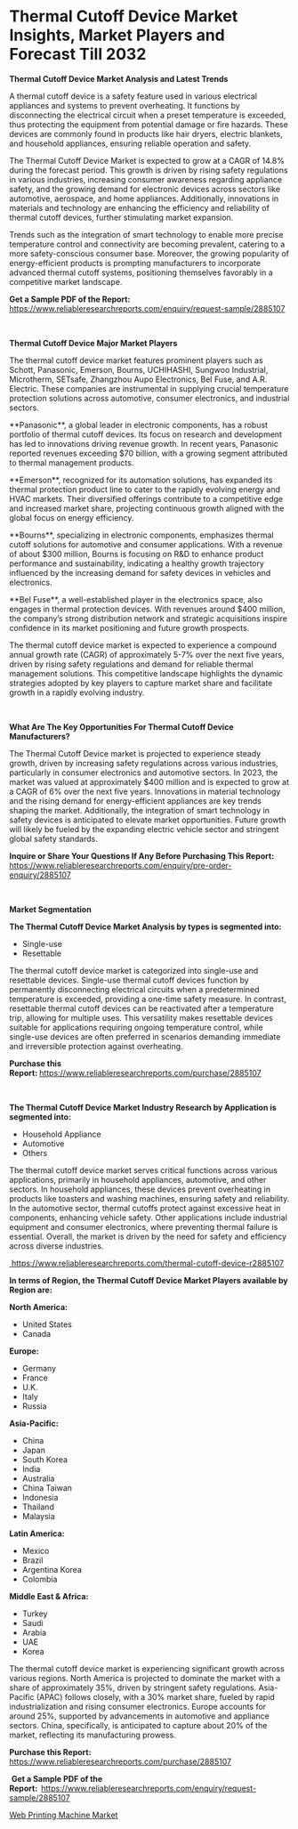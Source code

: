 <p><h1>Thermal Cutoff Device Market Insights, Market Players and Forecast Till 2032</h1></p><p><strong>Thermal Cutoff Device Market Analysis and Latest Trends</strong></p>
<p><p>A thermal cutoff device is a safety feature used in various electrical appliances and systems to prevent overheating. It functions by disconnecting the electrical circuit when a preset temperature is exceeded, thus protecting the equipment from potential damage or fire hazards. These devices are commonly found in products like hair dryers, electric blankets, and household appliances, ensuring reliable operation and safety.</p><p>The Thermal Cutoff Device Market is expected to grow at a CAGR of 14.8% during the forecast period. This growth is driven by rising safety regulations in various industries, increasing consumer awareness regarding appliance safety, and the growing demand for electronic devices across sectors like automotive, aerospace, and home appliances. Additionally, innovations in materials and technology are enhancing the efficiency and reliability of thermal cutoff devices, further stimulating market expansion. </p><p>Trends such as the integration of smart technology to enable more precise temperature control and connectivity are becoming prevalent, catering to a more safety-conscious consumer base. Moreover, the growing popularity of energy-efficient products is prompting manufacturers to incorporate advanced thermal cutoff systems, positioning themselves favorably in a competitive market landscape.</p></p>
<p><strong>Get a Sample PDF of the Report:&nbsp;</strong> <a href="https://www.reliableresearchreports.com/enquiry/request-sample/2885107?utm_campaign=2665&utm_medium=2&utm_source=Github&utm_content=ia&utm_term=13032025&utm_id=thermal-cutoff-device">https://www.reliableresearchreports.com/enquiry/request-sample/2885107</a></p>
<p>&nbsp;</p>
<p><strong>Thermal Cutoff Device Major Market Players</strong></p>
<p><p>The thermal cutoff device market features prominent players such as Schott, Panasonic, Emerson, Bourns, UCHIHASHI, Sungwoo Industrial, Microtherm, SETsafe, Zhangzhou Aupo Electronics, Bel Fuse, and A.R. Electric. These companies are instrumental in supplying crucial temperature protection solutions across automotive, consumer electronics, and industrial sectors.</p><p>**Panasonic**, a global leader in electronic components, has a robust portfolio of thermal cutoff devices. Its focus on research and development has led to innovations driving revenue growth. In recent years, Panasonic reported revenues exceeding $70 billion, with a growing segment attributed to thermal management products.</p><p>**Emerson**, recognized for its automation solutions, has expanded its thermal protection product line to cater to the rapidly evolving energy and HVAC markets. Their diversified offerings contribute to a competitive edge and increased market share, projecting continuous growth aligned with the global focus on energy efficiency.</p><p>**Bourns**, specializing in electronic components, emphasizes thermal cutoff solutions for automotive and consumer applications. With a revenue of about $300 million, Bourns is focusing on R&D to enhance product performance and sustainability, indicating a healthy growth trajectory influenced by the increasing demand for safety devices in vehicles and electronics.</p><p>**Bel Fuse**, a well-established player in the electronics space, also engages in thermal protection devices. With revenues around $400 million, the company’s strong distribution network and strategic acquisitions inspire confidence in its market positioning and future growth prospects.</p><p>The thermal cutoff device market is expected to experience a compound annual growth rate (CAGR) of approximately 5-7% over the next five years, driven by rising safety regulations and demand for reliable thermal management solutions. This competitive landscape highlights the dynamic strategies adopted by key players to capture market share and facilitate growth in a rapidly evolving industry.</p></p>
<p>&nbsp;</p>
<p><strong>What Are The Key Opportunities For Thermal Cutoff Device Manufacturers?</strong></p>
<p><p>The Thermal Cutoff Device market is projected to experience steady growth, driven by increasing safety regulations across various industries, particularly in consumer electronics and automotive sectors. In 2023, the market was valued at approximately $400 million and is expected to grow at a CAGR of 6% over the next five years. Innovations in material technology and the rising demand for energy-efficient appliances are key trends shaping the market. Additionally, the integration of smart technology in safety devices is anticipated to elevate market opportunities. Future growth will likely be fueled by the expanding electric vehicle sector and stringent global safety standards.</p></p>
<p><strong>Inquire or Share Your Questions If Any Before Purchasing This Report:</strong> <a href="https://www.reliableresearchreports.com/enquiry/pre-order-enquiry/2885107?utm_campaign=2665&utm_medium=2&utm_source=Github&utm_content=ia&utm_term=13032025&utm_id=thermal-cutoff-device">https://www.reliableresearchreports.com/enquiry/pre-order-enquiry/2885107</a></p>
<p>&nbsp;</p>
<p><strong>Market Segmentation</strong></p>
<p><strong>The Thermal Cutoff Device Market Analysis by types is segmented into:</strong></p>
<p><ul><li>Single-use</li><li>Resettable</li></ul></p>
<p><p>The thermal cutoff device market is categorized into single-use and resettable devices. Single-use thermal cutoff devices function by permanently disconnecting electrical circuits when a predetermined temperature is exceeded, providing a one-time safety measure. In contrast, resettable thermal cutoff devices can be reactivated after a temperature trip, allowing for multiple uses. This versatility makes resettable devices suitable for applications requiring ongoing temperature control, while single-use devices are often preferred in scenarios demanding immediate and irreversible protection against overheating.</p></p>
<p><strong>Purchase this Report:&nbsp;</strong><a href="https://www.reliableresearchreports.com/purchase/2885107?utm_campaign=2665&utm_medium=2&utm_source=Github&utm_content=ia&utm_term=13032025&utm_id=thermal-cutoff-device">https://www.reliableresearchreports.com/purchase/2885107</a></p>
<p>&nbsp;</p>
<p><strong>The Thermal Cutoff Device Market Industry Research by Application is segmented into:</strong></p>
<p><ul><li>Household Appliance</li><li>Automotive</li><li>Others</li></ul></p>
<p><p>The thermal cutoff device market serves critical functions across various applications, primarily in household appliances, automotive, and other sectors. In household appliances, these devices prevent overheating in products like toasters and washing machines, ensuring safety and reliability. In the automotive sector, thermal cutoffs protect against excessive heat in components, enhancing vehicle safety. Other applications include industrial equipment and consumer electronics, where preventing thermal failure is essential. Overall, the market is driven by the need for safety and efficiency across diverse industries.</p></p>
<p><a href="https://www.reliableresearchreports.com/thermal-cutoff-device-r2885107?utm_campaign=2665&utm_medium=2&utm_source=Github&utm_content=ia&utm_term=13032025&utm_id=thermal-cutoff-device">&nbsp;https://www.reliableresearchreports.com/thermal-cutoff-device-r2885107</a></p>
<p><strong>In terms of Region, the Thermal Cutoff Device Market Players available by Region are:</strong></p>
<p>
    <p> <strong> North America: </strong>
        <ul>
            <li>United States</li>
            <li>Canada</li>
        </ul>
        </p> 
    <p> <strong> Europe: </strong>
        <ul>
            <li>Germany</li>
            <li>France</li>
            <li>U.K.</li>
            <li>Italy</li>
            <li>Russia</li>
        </ul>
        </p> 
    <p> <strong> Asia-Pacific: </strong>
        <ul>
            <li>China</li>
            <li>Japan</li>
            <li>South Korea</li>
            <li>India</li>
            <li>Australia</li>
            <li>China Taiwan</li>
            <li>Indonesia</li>
            <li>Thailand</li>
            <li>Malaysia</li>
        </ul>
        </p> 
    <p> <strong> Latin America: </strong>
        <ul>
            <li>Mexico</li>
            <li>Brazil</li>
            <li>Argentina Korea</li>
            <li>Colombia</li>
        </ul>
        </p> 
    <p> <strong> Middle East & Africa: </strong>
        <ul>
            <li>Turkey</li>
            <li>Saudi</li>
            <li>Arabia</li>
            <li>UAE</li>
            <li>Korea</li>
        </ul>
    </p>
    </p>
<p><p>The thermal cutoff device market is experiencing significant growth across various regions. North America is projected to dominate the market with a share of approximately 35%, driven by stringent safety regulations. Asia-Pacific (APAC) follows closely, with a 30% market share, fueled by rapid industrialization and rising consumer electronics. Europe accounts for around 25%, supported by advancements in automotive and appliance sectors. China, specifically, is anticipated to capture about 20% of the market, reflecting its manufacturing prowess.</p></p>
<p><strong>Purchase this Report: </strong><a href="https://www.reliableresearchreports.com/purchase/2885107?utm_campaign=2665&utm_medium=2&utm_source=Github&utm_content=ia&utm_term=13032025&utm_id=thermal-cutoff-device">https://www.reliableresearchreports.com/purchase/2885107</a></p>
<p>&nbsp;<strong>Get a Sample PDF of the Report:&nbsp;&nbsp;</strong><a href="https://www.reliableresearchreports.com/enquiry/request-sample/2885107?utm_campaign=2665&utm_medium=2&utm_source=Github&utm_content=ia&utm_term=13032025&utm_id=thermal-cutoff-device">https://www.reliableresearchreports.com/enquiry/request-sample/2885107</a></p>
<p><strong></strong></p>
<p><p><a href="https://github.com/suleimannichelle7/Market-Research-Report-List-1/blob/main/web-printing-machine-market.md?utm_campaign=2665&utm_medium=2&utm_source=Github&utm_content=ia&utm_term=13032025&utm_id=thermal-cutoff-device">Web Printing Machine Market</a></p></p>